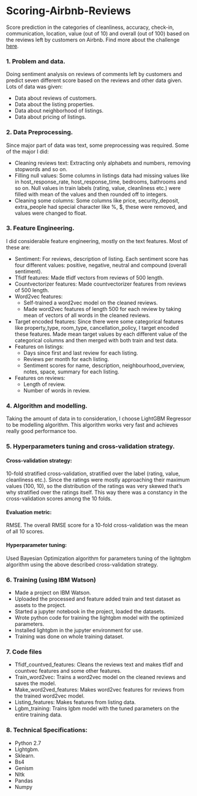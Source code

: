 # Scoring-Airbnb-Reviews
Score prediction in the categories of cleanliness, accuracy, check-in, communication, location, value (out of 10) and overall (out of 100) based on the reviews left by customers on Airbnb. Find more about the challenge [here](https://community.topcoder.com/longcontest/?module=ViewProblemStatement&rd=17202&pm=14964).

### 1. Problem and data.
Doing sentiment analysis on reviews of comments left by customers and predict seven different score based on the reviews and other data given.
Lots of data was given:
* Data about reviews of customers.
* Data about the listing properties.
* Data about neighborhood of listings.
* Data about pricing of listings.

### 2. Data Preprocessing.
Since major part of data was text, some preprocessing was required. Some of the major I did:
* Cleaning reviews text: Extracting only alphabets and numbers, removing stopwords and so on.
* Filling null values: Some columns in listings data had missing values like in host_response_rate, host_response_time, bedrooms, bathrooms and so on. Null values in train labels (rating, value, cleanliness etc.) were filled with mean of the values and then rounded off to integers.
* Cleaning some columns: Some columns like price, security_deposit, extra_people had special character like %, $, these were removed, and values were changed to float.

### 3. Feature Engineering.
I did considerable feature engineering, mostly on the text features. Most of these are:
* Sentiment: For reviews, description of listing. Each sentiment score has four different values: positive, negative, neutral and compound (overall sentiment).
* Tfidf features: Made tfidf vectors from reviews of 500 length.
* Countvectorizer features: Made countvectorizer features from reviews of 500 length.
* Word2vec features:
  * Self-trained a word2vec model on the cleaned reviews.
  * Made word2vec features of length 500 for each review by taking mean of vectors of all words in the cleaned reviews.
* Target encoded features: Since there were some categorical features like property_type, room_type, cancellation_policy, I target encoded these features. Made mean target values by each different value of the categorical columns and then merged with both train and test data.
* Features on listings:
  * Days since first and last review for each listing.
  * Reviews per month for each listing.
  * Sentiment scores for name, description, neighbourhood_overview, notes, space, summary for each listing.
* Features on reviews:
  * Length of review.
  * Number of words in review.

### 4. Algorithm and modelling.
Taking the amount of data in to consideration, I choose LightGBM Regressor to be modelling algorithm. This algorithm works very fast and achieves really good performance too.

### 5. Hyperparameters tuning and cross-validation strategy.
#### Cross-validation strategy: 
10-fold stratified cross-validation, stratified over the label (rating, value, cleanliness etc.). Since the ratings were mostly approaching their maximum values (100, 10), so the distribution of the ratings was very skewed that’s why stratified over the ratings itself. This way there was a constancy in the cross-validation scores among the 10 folds.
#### Evaluation metric: 
RMSE. The overall RMSE score for a 10-fold cross-validation was the mean of all 10 scores.
#### Hyperparameter tuning: 
Used Bayesian Optimization algorithm for parameters tuning of the lightgbm algorithm using the above described cross-validation strategy.

### 6. Training (using IBM Watson)
* Made a project on IBM Watson.
* Uploaded the processed and feature added train and test dataset as assets to the project.
* Started a jupyter notebook in the project, loaded the datasets.
* Wrote python code for training the lightgbm model with the optimized parameters.
* Installed lightgbm in the jupyter environment for use.
* Training was done on whole training dataset.

### 7. Code files
* Tfidf_countved_features: Cleans the reviews text and makes tfidf and countvec features and some other features.
* Train_word2vec: Trains a word2vec model on the cleaned reviews and saves the model.
* Make_word2ved_features: Makes word2vec features for reviews from the trained word2vec model.
* Listing_features: Makes features from listing data.
* Lgbm_training: Trains lgbm model with the tuned parameters on the entire training data.

### 8. Technical Specifications:
* Python 2.7
* Lightgbm.
* Sklearn.
* Bs4
* Genism
* Nltk
* Pandas
* Numpy
